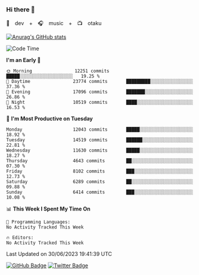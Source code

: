 ### Hi there 👋

🚀　dev　+　🎧　music　+　📺　otaku


[![Anurag's GitHub stats](https://github-readme-stats.vercel.app/api?username=koheitasaka&count_private=true&show_icons=true&theme=monokai)](https://github.com/koheitasaka/github-readme-stats)

<!--START_SECTION:waka-->
![Code Time](http://img.shields.io/badge/Code%20Time-1%2C161%20hrs%2023%20mins-blue)

**I'm an Early 🐤** 

```text
🌞 Morning                12251 commits       █████░░░░░░░░░░░░░░░░░░░░   19.25 % 
🌆 Daytime                23774 commits       █████████░░░░░░░░░░░░░░░░   37.36 % 
🌃 Evening                17096 commits       ███████░░░░░░░░░░░░░░░░░░   26.86 % 
🌙 Night                  10519 commits       ████░░░░░░░░░░░░░░░░░░░░░   16.53 % 
```
📅 **I'm Most Productive on Tuesday** 

```text
Monday                   12043 commits       █████░░░░░░░░░░░░░░░░░░░░   18.92 % 
Tuesday                  14519 commits       ██████░░░░░░░░░░░░░░░░░░░   22.81 % 
Wednesday                11630 commits       █████░░░░░░░░░░░░░░░░░░░░   18.27 % 
Thursday                 4643 commits        ██░░░░░░░░░░░░░░░░░░░░░░░   07.30 % 
Friday                   8102 commits        ███░░░░░░░░░░░░░░░░░░░░░░   12.73 % 
Saturday                 6289 commits        ██░░░░░░░░░░░░░░░░░░░░░░░   09.88 % 
Sunday                   6414 commits        ███░░░░░░░░░░░░░░░░░░░░░░   10.08 % 
```


📊 **This Week I Spent My Time On** 

```text
💬 Programming Languages: 
No Activity Tracked This Week

🔥 Editors: 
No Activity Tracked This Week
```


 Last Updated on 30/06/2023 19:41:39 UTC
<!--END_SECTION:waka-->

[![GitHub Badge](https://img.shields.io/badge/GitHub-100000?style=for-the-badge&logo=github&logoColor=white)](https://github.com/koheitasaka)
[![Twitter Badge](https://img.shields.io/badge/Twitter-1DA1F2?style=for-the-badge&logo=twitter&logoColor=white)](https://twitter.com/sleep_asleep_)
